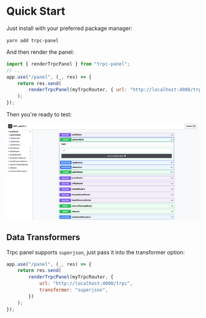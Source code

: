# Quick Start

Just install with your preferred package manager:

`yarn add trpc-panel`

And then render the panel:

```js
import { renderTrpcPanel } from "trpc-panel";
// ...
app.use("/panel", (_, res) => {
    return res.send(
        renderTrpcPanel(myTrpcRouter, { url: "http://localhost:4000/trpc" })
    );
});
```

Then you're ready to test:

![Screenshot Of Panel](./assets/screenshot.png)

## Data Transformers

Trpc panel supports `superjson`, just pass it into the transformer option:

```js
app.use("/panel", (_, res) => {
    return res.send(
        renderTrpcPanel(myTrpcRouter, {
            url: "http://localhost:4000/trpc",
            transformer: "superjson",
        })
    );
});
```
